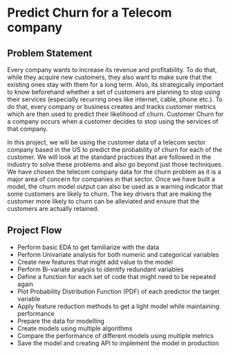 # Predict Churn for a Telecom company
## Problem Statement
Every company wants to increase its revenue and profitability. To do that, while they acquire new customers, they also want to make sure that the existing ones stay with them for a long term. Also, its strategically important to know beforehand whether a set of customers are planning to stop using their services (especially recurring ones like internet, cable, phone etc.). To do that, every company or business creates and tracks customer metrics which are then used to predict their likelihood of churn. Customer Churn for a company occurs when a customer decides to stop using the services of that company. 

In this project, we will be using the customer data of a telecom sector company based in the US to predict the probability of churn for each of the customer. We will look at the standard practices that are followed in the industry to solve these problems and also go beyond just those techniques. We have chosen the telecom company data for the churn problem as it is a major area of concern for companies in that sector. Once we have built a model, the churn model output can also be used as a warning indicator that some customers are likely to churn. The key drivers that are making the customer more likely to churn can be alleviated and ensure that the customers are actually retained.

## Project Flow
* Perform basic EDA to get familiarize with the data
* Perform Univariate analysis for both numeric and categorical variables
* Create new features that might add value to the model
* Perform Bi-variate analysis to identify redundant variables
* Define a function for each set of code that might need to be repeated again
* Plot Probability Distribution Function (PDF) of each predictor the target variable
* Apply feature reduction methods to get a light model while maintaining performance
* Prepare the data for modelling
* Create models using multiple algorithms
* Compare the performance of different models using multiple metrics
* Save the model and creating API to implement the model in production





